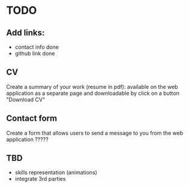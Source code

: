 # TODO

## Add links:

- contact info done
- github link done

## CV

Create a summary of your work (resume in pdf): available on the web application as a separate page and downloadable by click on a button "Download CV"

## Contact form

Create a form that allows users to send a message to you from the web application ?????

## TBD

- skills representation (animations)
- integrate 3rd parties
